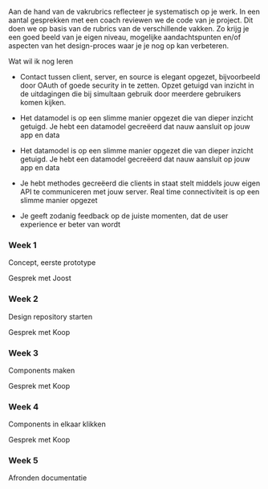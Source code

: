 Aan de hand van de vakrubrics reflecteer je systematisch op je werk. In een aantal gesprekken met een coach reviewen we de code van je project. Dit doen we op basis van de rubrics van de verschillende vakken. Zo krijg je een goed beeld van je eigen niveau, mogelijke aandachtspunten en/of aspecten van het design-proces waar je je nog op kan verbeteren.

Wat wil ik nog leren

- Contact tussen client, server, en source is elegant opgezet, bijvoorbeeld door OAuth of goede security in te zetten. Opzet getuigd van inzicht in de uitdagingen die bij simultaan gebruik door meerdere gebruikers komen kijken.

- Het datamodel is op een slimme manier opgezet die van dieper inzicht getuigd. Je hebt een datamodel gecreëerd dat nauw aansluit op jouw app en data

- Het datamodel is op een slimme manier opgezet die van dieper inzicht getuigd. Je hebt een datamodel gecreëerd dat nauw aansluit op jouw app en data

- Je hebt methodes gecreëerd die clients in staat stelt middels jouw eigen API te communiceren met jouw server. Real time connectiviteit is op een slimme manier opgezet

- Je geeft zodanig feedback op de juiste momenten, dat de user experience er beter van wordt

### Week 1

Concept, eerste prototype

Gesprek met Joost

### Week 2

Design repository starten

Gesprek met Koop

### Week 3

Components maken

Gesprek met Koop

### Week 4

Components in elkaar klikken

Gesprek met Koop

### Week 5

Afronden documentatie
